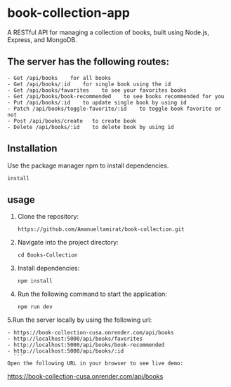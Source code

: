 # book-collection-app
A RESTful API for managing a collection of books, built using Node.js, Express, and MongoDB.
## The server has the following routes:
```
- Get /api/books    for all books
- Get /api/books/:id    for single book using the id
- Get /api/books/favorites    to see your favorites books
- Get /api/books/book-recommended    to see books recommended for you
- Put /api/books/:id    to update single book by using id
- Patch /api/books/toggle-favorite/:id    to toggle book favorite or not
- Post /api/books/create   to create book
- Delete /api/books/:id    to delete book by using id
```
## Installation
Use the package manager npm to install dependencies.
```
install
```
## usage
1. Clone the repository:
   ```
   https://github.com/Amanueltamirat/book-collection.git
   ```
2. Navigate into the project directory:
   ```
   cd Books-Collection
   ```
3. Install dependencies:
   ```
   npm install
   ```
4. Run the following command to start the application:
   ```
   npm run dev
   ```
5.Run the server locally by using the following url:
  ```
  - https://book-collection-cusa.onrender.com/api/books
  - http://localhost:5000/api/books/favorites
  - http://localhost:5000/api/books/book-recommended
  - http://localhost:5000/api/books/:id
    ```
Open the following URL in your browser to see live demo:
```
https://book-collection-cusa.onrender.com/api/books
